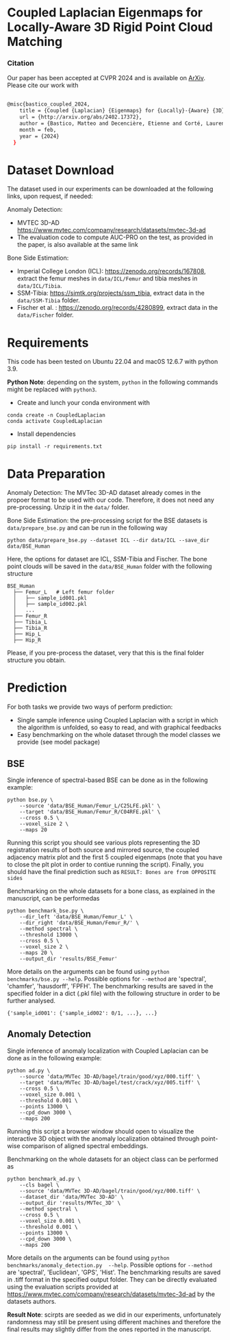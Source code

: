 # Coupled Laplacian Eigenmaps for Locally-Aware 3D Rigid Point Cloud Matching
### Citation

Our paper has been accepted at CVPR 2024 and is available on [ArXiv](https://arxiv.org/abs/2402.17372). Please cite our work with
```sh
  
@misc{bastico_coupled_2024,
	title = {Coupled {Laplacian} {Eigenmaps} for {Locally}-{Aware} {3D} {Rigid} {Point} {Cloud} {Matching}},
	url = {http://arxiv.org/abs/2402.17372},
	author = {Bastico, Matteo and Decencière, Etienne and Corté, Laurent and Tillier, Yannick and Ryckelynck, David},
	month = feb,
	year = {2024}
  }
  ```

# Dataset Download

The dataset used in our experiments can be downloaded at the following links, upon request, if needed:

Anomaly Detection:
- MVTEC 3D-AD https://www.mvtec.com/company/research/datasets/mvtec-3d-ad 
- The evaluation code to compute AUC-PRO on the test, as provided in the paper, is also available at the same link

Bone Side Estimation:
- Imperial College London (ICL): https://zenodo.org/records/167808, extract the femur meshes in `data/ICL/Femur` and
tibia meshes in `data/ICL/Tibia`.
- SSM-Tibia: https://simtk.org/projects/ssm_tibia, extract data in the `data/SSM-Tibia` folder.
- Fischer et al. : https://zenodo.org/records/4280899, extract data in the `data/Fischer` folder.

# Requirements 
This code has been tested on Ubuntu 22.04 and mac0S 12.6.7 with python 3.9. 

**Python Note**: depending on the system, `python` in the following commands might be replaced with `python3`. 

- Create and lunch your conda environment with
```
conda create -n CoupledLaplacian
conda activate CoupledLaplacian
```
  
- Install dependencies
```
pip install -r requirements.txt
```

# Data Preparation

Anomaly Detection: The MVTec 3D-AD dataset already comes in the propoer format to be used with our code. Therefore, it does not need any pre-processing. Unzip it in the `data/` folder.

Bone Side Estimation: the pre-processing script for the BSE datasets is `data/prepare_bse.py` and can be run in the following way

```
python data/prepare_bse.py --dataset ICL --dir data/ICL --save_dir data/BSE_Human
```

Here, the options for dataset are ICL, SSM-Tibia and Fischer. The bone point clouds will be saved in the `data/BSE_Human` folder with the following structure

```
BSE_Human
  ├── Femur_L	# Left femur folder
  │   ├── sample_id001.pkl
  │   ├── sample_id002.pkl
  │   ...
  ├── Femur_R
  ├── Tibia_L
  ├── Tibia_R
  ├── Hip_L
  ├── Hip_R
```

Please, if you pre-process the dataset, very that this is the final folder structure you obtain.

# Prediction

For both tasks we provide two ways of perform prediction:

- Single sample inference using Coupled Laplacian with a script in which the algorithm is unfolded, so easy to read, and with graphical feedbacks
- Easy benchmarking on the whole dataset through the model classes we provide (see model package)

## BSE

Single inference of spectral-based BSE can be done as in the following example:

```
python bse.py \
    --source 'data/BSE_Human/Femur_L/C25LFE.pkl' \
    --target 'data/BSE_Human/Femur_R/C04RFE.pkl' \
    --cross 0.5 \
    --voxel_size 2 \
    --maps 20
```

Running this script you should see various plots representing the 3D registration results of both source and mirrored source, the coupled adjacency matrix plot and the first 5 coupled eigenmaps (note that you have to close the plt plot in order to contiue running the script). Finally, you should have the final prediction such as `RESULT: Bones are from OPPOSITE sides`


Benchmarking on the whole datasets for a bone class, as explained in the manuscript, can be performedas 

```
python benchmark_bse.py \
    --dir_left 'data/BSE_Human/Femur_L' \
    --dir_right 'data/BSE_Human/Femur_R/' \
    --method spectral \
    --threshold 13000 \
    --cross 0.5 \
    --voxel_size 2 \
    --maps 20 \
    --output_dir 'results/BSE_Femur'
```

More details on the arguments can be found using `python benchmarks/bse.py --help`. Possible options for `--method` are 'spectral', 'chamfer', 'hausdorff', 'FPFH'. The benchmarking results are saved in the specified folder in a dict (.pkl file) with the following structure in order to be further analysed.

```
{'sample_id001': {'sample_id002': 0/1, ...}, ...}
```

## Anomaly Detection

Single inference of anomaly localization with Coupled Laplacian can be done as in the following example:

```
python ad.py \
    --source 'data/MVTec 3D-AD/bagel/train/good/xyz/000.tiff' \
    --target 'data/MVTec 3D-AD/bagel/test/crack/xyz/005.tiff' \
    --cross 0.5 \
    --voxel_size 0.001 \
    --threshold 0.001 \
    --points 13000 \
    --cpd_down 3000 \
    --maps 200
```

Running this script a browser window should open to visualize the interactive 3D object with the anomaly localization obtained through point-wise comparison of aligned spectral embeddings.

Benchmarking on the whole datasets for an object class can be performed as 

```
python benchmark_ad.py \
    --cls bagel \
    --source 'data/MVTec 3D-AD/bagel/train/good/xyz/000.tiff' \
    --dataset_dir 'data/MVTec 3D-AD' \
    --output_dir 'results/MVTec_3D' \
    --method spectral \
    --cross 0.5 \
    --voxel_size 0.001 \
    --threshold 0.001 \
    --points 13000 \
    --cpd_down 3000 \
    --maps 200
```

More details on the arguments can be found using `python benchmarks/anomaly_detection.py  --help`. Possible options for `--method` are 'spectral', 'Euclidean', 'GPS', 'Hist'.
The benchmarking results are saved in .tiff format in the specified output folder. They can be directly evaluated using the evaluation scripts provided at https://www.mvtec.com/company/research/datasets/mvtec-3d-ad by the datasets authors.

**Result Note**: scirpts are seeded as we did in our experiments, unfortunately randomness may still be present using different machines and therefore the final results may slightly differ from the ones reported in the manuscript. 
